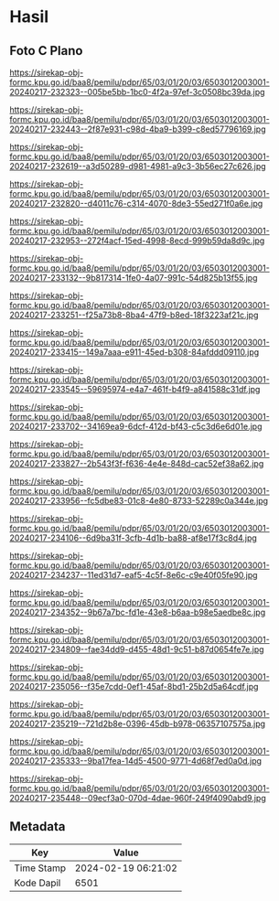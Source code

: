 # Hasil

## Foto C Plano

https://sirekap-obj-formc.kpu.go.id/baa8/pemilu/pdpr/65/03/01/20/03/6503012003001-20240217-232323--005be5bb-1bc0-4f2a-97ef-3c0508bc39da.jpg

https://sirekap-obj-formc.kpu.go.id/baa8/pemilu/pdpr/65/03/01/20/03/6503012003001-20240217-232443--2f87e931-c98d-4ba9-b399-c8ed57796169.jpg

https://sirekap-obj-formc.kpu.go.id/baa8/pemilu/pdpr/65/03/01/20/03/6503012003001-20240217-232619--a3d50289-d981-4981-a9c3-3b56ec27c626.jpg

https://sirekap-obj-formc.kpu.go.id/baa8/pemilu/pdpr/65/03/01/20/03/6503012003001-20240217-232820--d4011c76-c314-4070-8de3-55ed271f0a6e.jpg

https://sirekap-obj-formc.kpu.go.id/baa8/pemilu/pdpr/65/03/01/20/03/6503012003001-20240217-232953--272f4acf-15ed-4998-8ecd-999b59da8d9c.jpg

https://sirekap-obj-formc.kpu.go.id/baa8/pemilu/pdpr/65/03/01/20/03/6503012003001-20240217-233132--9b817314-1fe0-4a07-991c-54d825b13f55.jpg

https://sirekap-obj-formc.kpu.go.id/baa8/pemilu/pdpr/65/03/01/20/03/6503012003001-20240217-233251--f25a73b8-8ba4-47f9-b8ed-18f3223af21c.jpg

https://sirekap-obj-formc.kpu.go.id/baa8/pemilu/pdpr/65/03/01/20/03/6503012003001-20240217-233415--149a7aaa-e911-45ed-b308-84afddd09110.jpg

https://sirekap-obj-formc.kpu.go.id/baa8/pemilu/pdpr/65/03/01/20/03/6503012003001-20240217-233545--59695974-e4a7-461f-b4f9-a841588c31df.jpg

https://sirekap-obj-formc.kpu.go.id/baa8/pemilu/pdpr/65/03/01/20/03/6503012003001-20240217-233702--34169ea9-6dcf-412d-bf43-c5c3d6e6d01e.jpg

https://sirekap-obj-formc.kpu.go.id/baa8/pemilu/pdpr/65/03/01/20/03/6503012003001-20240217-233827--2b543f3f-f636-4e4e-848d-cac52ef38a62.jpg

https://sirekap-obj-formc.kpu.go.id/baa8/pemilu/pdpr/65/03/01/20/03/6503012003001-20240217-233956--fc5dbe83-01c8-4e80-8733-52289c0a344e.jpg

https://sirekap-obj-formc.kpu.go.id/baa8/pemilu/pdpr/65/03/01/20/03/6503012003001-20240217-234106--6d9ba31f-3cfb-4d1b-ba88-af8e17f3c8d4.jpg

https://sirekap-obj-formc.kpu.go.id/baa8/pemilu/pdpr/65/03/01/20/03/6503012003001-20240217-234237--11ed31d7-eaf5-4c5f-8e6c-c9e40f05fe90.jpg

https://sirekap-obj-formc.kpu.go.id/baa8/pemilu/pdpr/65/03/01/20/03/6503012003001-20240217-234352--9b67a7bc-fd1e-43e8-b6aa-b98e5aedbe8c.jpg

https://sirekap-obj-formc.kpu.go.id/baa8/pemilu/pdpr/65/03/01/20/03/6503012003001-20240217-234809--fae34dd9-d455-48d1-9c51-b87d0654fe7e.jpg

https://sirekap-obj-formc.kpu.go.id/baa8/pemilu/pdpr/65/03/01/20/03/6503012003001-20240217-235056--f35e7cdd-0ef1-45af-8bd1-25b2d5a64cdf.jpg

https://sirekap-obj-formc.kpu.go.id/baa8/pemilu/pdpr/65/03/01/20/03/6503012003001-20240217-235219--721d2b8e-0396-45db-b978-06357107575a.jpg

https://sirekap-obj-formc.kpu.go.id/baa8/pemilu/pdpr/65/03/01/20/03/6503012003001-20240217-235333--9ba17fea-14d5-4500-9771-4d68f7ed0a0d.jpg

https://sirekap-obj-formc.kpu.go.id/baa8/pemilu/pdpr/65/03/01/20/03/6503012003001-20240217-235448--09ecf3a0-070d-4dae-960f-249f4090abd9.jpg


## Metadata

| Key        | Value               |
| ---------- | ------------------- |
| Time Stamp | 2024-02-19 06:21:02 |
| Kode Dapil | 6501                |



